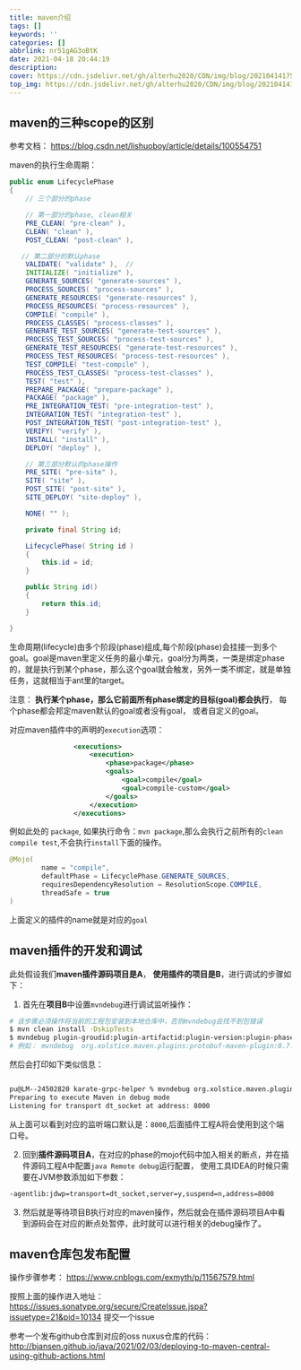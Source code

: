 ```yaml
---
title: maven介绍
tags: []
keywords: ''
categories: []
abbrlink: nr51gAG3oBtK
date: 2021-04-18 20:44:19
description:
cover: https://cdn.jsdelivr.net/gh/alterhu2020/CDN/img/blog/20210414175757.jpeg
top_img: https://cdn.jsdelivr.net/gh/alterhu2020/CDN/img/blog/20210414175757.jpeg
---
```


## maven的三种scope的区别

参考文档： <https://blog.csdn.net/lishuoboy/article/details/100554751>

maven的执行生命周期：

```java
public enum LifecyclePhase
{
    // 三个部分的phase

    // 第一部分的phase, clean相关
    PRE_CLEAN( "pre-clean" ),
    CLEAN( "clean" ),
    POST_CLEAN( "post-clean" ),

   // 第二部分的默认phase
    VALIDATE( "validate" ),  // 
    INITIALIZE( "initialize" ),
    GENERATE_SOURCES( "generate-sources" ),
    PROCESS_SOURCES( "process-sources" ),
    GENERATE_RESOURCES( "generate-resources" ),
    PROCESS_RESOURCES( "process-resources" ),
    COMPILE( "compile" ),
    PROCESS_CLASSES( "process-classes" ),
    GENERATE_TEST_SOURCES( "generate-test-sources" ),
    PROCESS_TEST_SOURCES( "process-test-sources" ),
    GENERATE_TEST_RESOURCES( "generate-test-resources" ),
    PROCESS_TEST_RESOURCES( "process-test-resources" ),
    TEST_COMPILE( "test-compile" ),
    PROCESS_TEST_CLASSES( "process-test-classes" ),
    TEST( "test" ),
    PREPARE_PACKAGE( "prepare-package" ),
    PACKAGE( "package" ),
    PRE_INTEGRATION_TEST( "pre-integration-test" ),
    INTEGRATION_TEST( "integration-test" ),
    POST_INTEGRATION_TEST( "post-integration-test" ),
    VERIFY( "verify" ),
    INSTALL( "install" ),
    DEPLOY( "deploy" ),

    // 第三部分默认的phase操作
    PRE_SITE( "pre-site" ),
    SITE( "site" ),
    POST_SITE( "post-site" ),
    SITE_DEPLOY( "site-deploy" ),

    NONE( "" );

    private final String id;

    LifecyclePhase( String id )
    {
        this.id = id;
    }

    public String id()
    {
        return this.id;
    }

}

```

生命周期(lifecycle)由多个阶段(phase)组成,每个阶段(phase)会挂接一到多个goal。goal是maven里定义任务的最小单元，goal分为两类，一类是绑定phase的，就是执行到某个phase，那么这个goal就会触发，另外一类不绑定，就是单独任务，这就相当于ant里的target。

注意： **执行某个phase，那么它前面所有phase绑定的目标(goal)都会执行**， 每个phase都会邦定maven默认的goal或者没有goal， 或者自定义的goal。

对应maven插件中的声明的`execution`选项：

```xml
                <executions>
                    <execution>
                        <phase>package</phase>
                        <goals>
                            <goal>compile</goal>
                            <goal>compile-custom</goal>
                        </goals>
                    </execution>
                </executions>
```

例如此处的 `package`,  如果执行命令：`mvn package`,那么会执行之前所有的`clean compile test`,不会执行`install`下面的操作。

```java
@Mojo(
        name = "compile",
        defaultPhase = LifecyclePhase.GENERATE_SOURCES,
        requiresDependencyResolution = ResolutionScope.COMPILE,
        threadSafe = true
)
```

上面定义的插件的name就是对应的`goal`

## maven插件的开发和调试

此处假设我们**maven插件源码项目是A**， **使用插件的项目是B**，进行调试的步骤如下：

1. 首先在**项目B**中设置`mvndebug`进行调试监听操作：

```bash
# 该步骤必须操作将当前的工程包安装到本地仓库中，否则mvndebug会找不到包错误
$ mvn clean install -DskipTests
$ mvndebug plugin-groudid:plugin-artifactid:plugin-version:plugin-phase
# 例如： mvndebug  org.xolstice.maven.plugins:protobuf-maven-plugin:0.7.0-SNAPSHOT:compile
```

然后会打印如下类似信息：

```bash

pu@LM--24502820 karate-grpc-helper % mvndebug org.xolstice.maven.plugins:protobuf-maven-plugin:0.7.0-SNAPSHOT:compile
Preparing to execute Maven in debug mode
Listening for transport dt_socket at address: 8000

```

从上面可以看到对应的监听端口默认是：`8000`,后面插件工程A将会使用到这个端口号。

2. 回到**插件源码项目A**，在对应的phase的mojo代码中加入相关的断点，并在插件源码工程A中配置`java Remote debug`运行配置，
使用工具IDEA的时候只需要在JVM参数添加如下参数：

```bash
-agentlib:jdwp=transport=dt_socket,server=y,suspend=n,address=8000
```

3. 然后就是等待项目B执行对应的maven操作，然后就会在插件源码项目A中看到源码会在对应的断点处暂停，此时就可以进行相关的debug操作了。

## maven仓库包发布配置

操作步骤参考： <https://www.cnblogs.com/exmyth/p/11567579.html>

按照上面的操作进入地址： <https://issues.sonatype.org/secure/CreateIssue.jspa?issuetype=21&pid=10134> 提交一个issue

参考一个发布github仓库到对应的oss nuxus仓库的代码：
http://bjansen.github.io/java/2021/02/03/deploying-to-maven-central-using-github-actions.html
